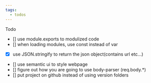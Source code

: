 ```yaml
---
tags:
  - todos
---
```

Todo
- [] use module.exports to modulized code
- [] when loading modules, use const instead of var
- [x] use JSON.stringify to return the json object(contains url etc...)
- [] use semantic ui to style webpage
- [] figure out how you are going to use body-parser (req.body.*)
- [] put project on github instead of using version folders